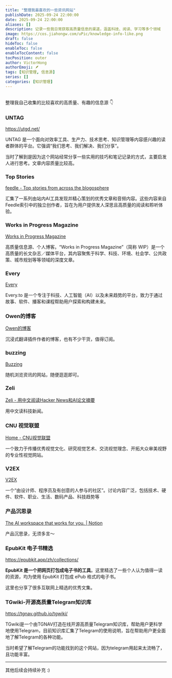 ```yaml
---
title: "整理我最喜欢的一些资讯网站"
publishDate: 2025-09-24 22:00:00
date: 2025-09-24 22:00:00
aliases: []
description: 记录一些我日常获取高质量信息的渠道，涵盖科技、阅读、学习等多个领域
image: https://cos.jiahongw.com/uPic/knowledge-info-like.png
draft: false
hideToc: false
enableToc: false
enableTocContent: false
tocPosition: outer
author: VictorHong
authorEmoji: 🪶
tags: [知识管理, 信息源]
series: []
categories: [知识管理]
---
```


<br/>
整理我自己收集的比较喜欢的高质量、有趣的信息源 👇 

### UNTAG

https://utgd.net/

UNTAG 是一个面向对效率工具、生产力、技术思考、知识管理等内容感兴趣的读者群体的平台。它强调“我们思考、我们解决、我们分享”。

当时了解到是因为这个网站经常分享一些实用的技巧和笔记记录的方式，主要启发人进行思考。文章内容质量比较高。

### Top Stories

[feedle - Top stories from across the blogosphere](https://feedle.world/top-stories)

汇集了一系列由站内AI工具发现并精心策划的优秀文章和音频内容。这些内容来自Feedle索引中的独立创作者，旨在为用户提供发人深思且高质量的阅读和聆听体验。

### Works in Progress Magazine

[Works in Progress Magazine](https://worksinprogress.co/)

高质量信息源、个人博客。“Works in Progress Magazine”（简称 WIP）是一个高质量的长文杂志／媒体平台，其内容聚焦于科学、科技、环境、社会学、公共政策、城市规划等等领域的深度文章。

### Every

[Every](https://every.to/?utm_source=twitter)

Every.to 是一个专注于科技、人工智能（AI）以及未来趋势的平台，致力于通过故事、软件、播客和课程帮助用户探索和构建未来。

### Owen的博客

[Owen的博客](https://www.owenyoung.com/)

沉浸式翻译插件作者的博客，也有不少干货，值得订阅。

### buzzing

[Buzzing](https://www.buzzing.cc/)

随机浏览资讯的网站，随便逛逛即可。

### Zeli

[Zeli - 用中文阅读Hacker News和AI论文摘要](https://zeli.app/zh)

用中文读科技新闻。

### CNU 视觉联盟

[Home - CNU视觉联盟](http://www.cnu.cc/selectedPage)

一个致力于传播优秀视觉文化、研究视觉艺术、交流视觉理念、开拓大众审美视野的专业性视觉网站。

### V2EX

[V2EX](https://www.v2ex.com/)

一个“由设计师、程序员及有创意的人参与的社区”。讨论内容广泛，包括技术、硬件、软件、职业、生活、数码产品、科技趋势等

### 产品沉思录

[The AI workspace that works for you. | Notion](https://www.pmthinking.com/)

产品沉思录，无须多言～

### EpubKit 电子书精选

https://epubkit.app/zh/collections/

**EpubKit 是一个把网页打包成电子书的工具**。这里精选了一些个人认为值得一读的资源，均为使用 EpubKit 打包成 ePub 格式的电子书。

这里也分享了很多互联网上精选的优秀文集。

### TGwiki-开源高质量Telegram知识库

https://tgnav.github.io/tgwiki/

TGwiki是一个由TGNAV打造在线开源高质量Telegram知识库，帮助用户更科学地使用Telegram，目前知识库汇集了Telegram的使用说明，旨在帮助用户更全面地了解Telegram的各种功能。

当时希望了解Telegram的功能找到的这个网站，因为telegram用起来太流畅了，且功能丰富。

---

其他后续会持续补充 :)